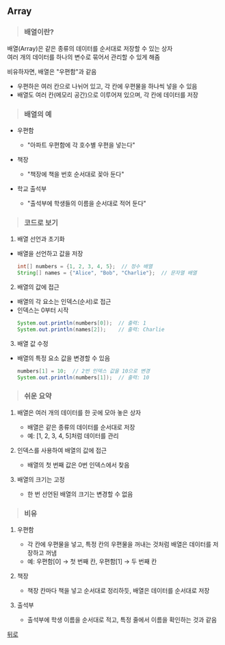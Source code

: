 ## Array
> ### 배열이란?
배열(Array)은 같은 종류의 데이터를 순서대로 저장할 수 있는 상자</br>
여러 개의 데이터를 하나의 변수로 묶어서 관리할 수 있게 해줌

비유하자면, 배열은 "우편함"과 같음
- 우편하은 여러 칸으로 나뉘어 있고, 각 칸에 우편물을 하나씩 넣을 수 있음
- 배열도 여러 칸(메모리 공간)으로 이루어져 있으며, 각 칸에 데이터를 저장

> ### 배열의 예
- 우편함
    - "아파트 우편함에 각 호수별 우편을 넣는다"

- 책장
    - "책장에 책을 번호 순서대로 꽂아 둔다"

- 학교 출석부
    - "출석부에 학생들의 이름을 순서대로 적어 둔다"

> ### 코드로 보기
1. 배열 선언과 초기화
- 배열을 선언하고 값을 저장
    ```java
    int[] numbers = {1, 2, 3, 4, 5};  // 정수 배열
    String[] names = {"Alice", "Bob", "Charlie"};  // 문자열 배열
    ```

2. 배열의 값에 접근
- 배열의 각 요소는 인덱스(순서)로 접근
- 인덱스는 0부터 시작
    ```java
    System.out.println(numbers[0]);  // 출력: 1
    System.out.println(names[2]);    // 출력: Charlie
    ```

3. 배열 값 수정
- 배열의 특정 요소 값을 변경할 수 있음
    ```java
    numbers[1] = 10;  // 2번 인덱스 값을 10으로 변경
    System.out.println(numbers[1]);  // 출력: 10
    ```

> ### 쉬운 요약
1.	배열은 여러 개의 데이터를 한 곳에 모아 놓은 상자
	- 배열은 같은 종류의 데이터를 순서대로 저장
	- 예: [1, 2, 3, 4, 5]처럼 데이터를 관리

2.	인덱스를 사용하여 배열의 값에 접근
	- 배열의 첫 번째 값은 0번 인덱스에서 찾음

3.	배열의 크기는 고정
	- 한 번 선언된 배열의 크기는 변경할 수 없음

> ### 비유
1.	우편함
	- 각 칸에 우편물을 넣고, 특정 칸의 우편물을 꺼내는 것처럼 배열은 데이터를 저장하고 꺼냄
	- 예: 우편함[0] → 첫 번째 칸, 우편함[1] → 두 번째 칸

2.	책장
	- 책장 칸마다 책을 넣고 순서대로 정리하듯, 배열은 데이터를 순서대로 저장
3.	출석부
	- 출석부에 학생 이름을 순서대로 적고, 특정 줄에서 이름을 확인하는 것과 같음

[뒤로](java)